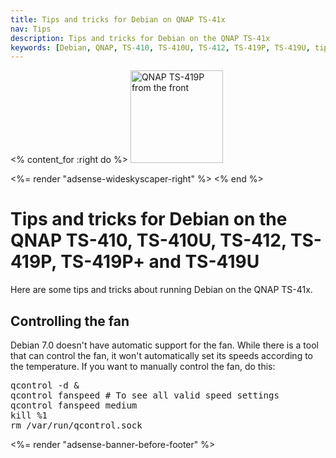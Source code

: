 ```yaml
---
title: Tips and tricks for Debian on QNAP TS-41x
nav: Tips
description: Tips and tricks for Debian on the QNAP TS-41x
keywords: [Debian, QNAP, TS-410, TS-410U, TS-412, TS-419P, TS-419U, tips, tricks]
---
```


<% content_for :right do %>
<img src = "../images/r_qnap_ts419p.jpg" class="border" alt="QNAP TS-419P from the front" width="148" height="148" />

<%= render "adsense-wideskyscaper-right" %>
<% end %>

<h1>Tips and tricks for Debian on the QNAP TS-410, TS-410U, TS-412, TS-419P, TS-419P+ and TS-419U</h1>

Here are some tips and tricks about running Debian on the QNAP TS-41x.

<h2>Controlling the fan</h2>

Debian 7.0 doesn't have automatic support for the fan.  While there
is a tool that can control the fan, it won't automatically set its speeds
according to the temperature.  If you want to manually control the fan, do
this:

<div class="code">
<pre>
qcontrol -d &amp;
qcontrol fanspeed # To see all valid speed settings
qcontrol fanspeed medium
kill %1
rm /var/run/qcontrol.sock
</pre>
</div>

<div class="bbf">
<%= render "adsense-banner-before-footer" %>
</div>


